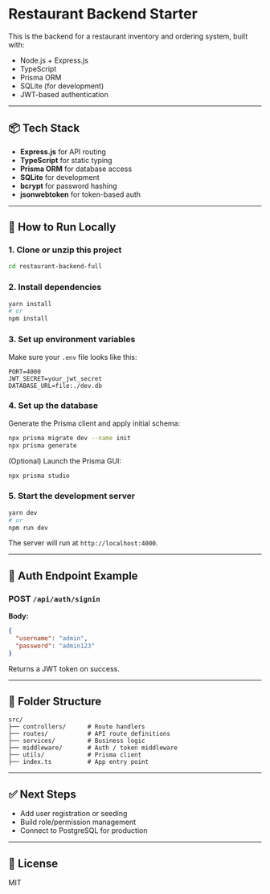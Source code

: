 # Restaurant Backend Starter

This is the backend for a restaurant inventory and ordering system, built with:

- Node.js + Express.js
- TypeScript
- Prisma ORM
- SQLite (for development)
- JWT-based authentication

---

## 📦 Tech Stack

- **Express.js** for API routing
- **TypeScript** for static typing
- **Prisma ORM** for database access
- **SQLite** for development
- **bcrypt** for password hashing
- **jsonwebtoken** for token-based auth

---

## 🚀 How to Run Locally

### 1. Clone or unzip this project

```bash
cd restaurant-backend-full
```

### 2. Install dependencies

```bash
yarn install
# or
npm install
```

### 3. Set up environment variables

Make sure your `.env` file looks like this:

```env
PORT=4000
JWT_SECRET=your_jwt_secret
DATABASE_URL=file:./dev.db
```

### 4. Set up the database

Generate the Prisma client and apply initial schema:

```bash
npx prisma migrate dev --name init
npx prisma generate
```

(Optional) Launch the Prisma GUI:

```bash
npx prisma studio
```

### 5. Start the development server

```bash
yarn dev
# or
npm run dev
```

The server will run at `http://localhost:4000`.

---

## 🔐 Auth Endpoint Example

### POST `/api/auth/signin`

**Body:**

```json
{
  "username": "admin",
  "password": "admin123"
}
```

Returns a JWT token on success.

---

## 📁 Folder Structure

```
src/
├── controllers/      # Route handlers
├── routes/           # API route definitions
├── services/         # Business logic
├── middleware/       # Auth / token middleware
├── utils/            # Prisma client
├── index.ts          # App entry point
```

---

## ✅ Next Steps

- Add user registration or seeding
- Build role/permission management
- Connect to PostgreSQL for production

---

## 📄 License

MIT
